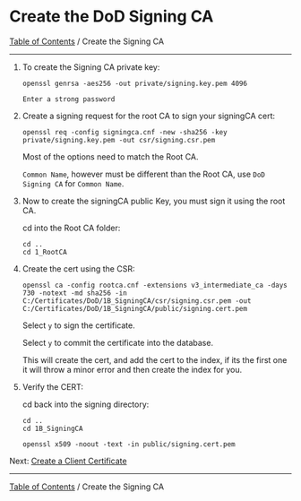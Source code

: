# Create the DoD Signing CA

[Table of Contents](../../README.md#table-of-contents) / Create the Signing CA

------------------------------------------------------------

1. To create the Signing CA private key:

       openssl genrsa -aes256 -out private/signing.key.pem 4096

       Enter a strong password

2. Create a signing request for the root CA to sign your signingCA cert:

       openssl req -config signingca.cnf -new -sha256 -key private/signing.key.pem -out csr/signing.csr.pem

   Most of the options need to match the Root CA.

   `Common Name`, however must be different than the Root CA, use `DoD Signing CA` for `Common Name`.

3. Now to create the signingCA public Key, you must sign it using the root CA.

   cd into the Root CA folder:

       cd ..
       cd 1_RootCA

4. Create the cert using the CSR:

       openssl ca -config rootca.cnf -extensions v3_intermediate_ca -days 730 -notext -md sha256 -in C:/Certificates/DoD/1B_SigningCA/csr/signing.csr.pem -out C:/Certificates/DoD/1B_SigningCA/public/signing.cert.pem

   Select `y` to sign the certificate.

   Select `y` to commit the certificate into the database.

   This will create the cert, and add the cert to the index, if its the first one it will throw a minor error and then create the index for you.

5. Verify the CERT:

   cd back into the signing directory:

       cd ..
       cd 1B_SigningCA

       openssl x509 -noout -text -in public/signing.cert.pem

Next: [Create a Client Certificate](README_CreateClientCert.md)

------------------------------------------------------------

[Table of Contents](../../README.md#table-of-contents) / Create the Signing CA